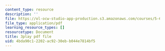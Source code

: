 ```yaml
---
content_type: resource
description: ''
file: https://ol-ocw-studio-app-production.s3.amazonaws.com/courses/5-61-physical-chemistry-fall-2017/4bda90c12202ac9230ebb044e7814bf5_6wbWEDAg3B0.pdf
file_type: application/pdf
learning_resource_types: []
resourcetype: Document
title: 3play pdf file
uid: 4bda90c1-2202-ac92-30eb-b044e7814bf5
---
```

